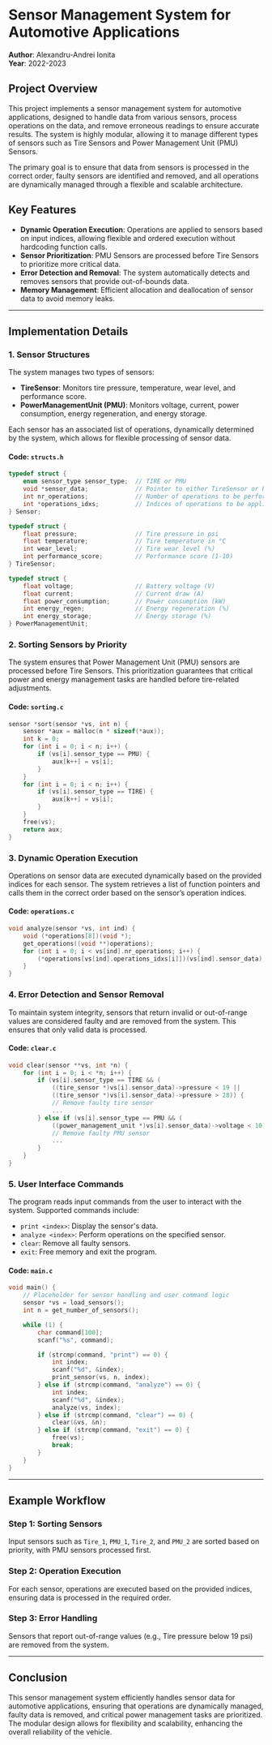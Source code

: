 # Sensor Management System for Automotive Applications

**Author**: Alexandru-Andrei Ionita    
**Year**: 2022-2023  


## Project Overview

This project implements a sensor management system for automotive applications, designed to handle data from various sensors, process operations on the data, and remove erroneous readings to ensure accurate results. The system is highly modular, allowing it to manage different types of sensors such as Tire Sensors and Power Management Unit (PMU) Sensors.

The primary goal is to ensure that data from sensors is processed in the correct order, faulty sensors are identified and removed, and all operations are dynamically managed through a flexible and scalable architecture.

## Key Features

- **Dynamic Operation Execution**: Operations are applied to sensors based on input indices, allowing flexible and ordered execution without hardcoding function calls.
- **Sensor Prioritization**: PMU Sensors are processed before Tire Sensors to prioritize more critical data.
- **Error Detection and Removal**: The system automatically detects and removes sensors that provide out-of-bounds data.
- **Memory Management**: Efficient allocation and deallocation of sensor data to avoid memory leaks.

---

## Implementation Details

### 1. **Sensor Structures**

The system manages two types of sensors:
- **TireSensor**: Monitors tire pressure, temperature, wear level, and performance score.
- **PowerManagementUnit (PMU)**: Monitors voltage, current, power consumption, energy regeneration, and energy storage.

Each sensor has an associated list of operations, dynamically determined by the system, which allows for flexible processing of sensor data.

#### Code: `structs.h`
```c
typedef struct {
    enum sensor_type sensor_type;  // TIRE or PMU
    void *sensor_data;             // Pointer to either TireSensor or PowerManagementUnit
    int nr_operations;             // Number of operations to be performed
    int *operations_idxs;          // Indices of operations to be applied
} Sensor;

typedef struct {
    float pressure;                // Tire pressure in psi
    float temperature;             // Tire temperature in °C
    int wear_level;                // Tire wear level (%)
    int performance_score;         // Performance score (1-10)
} TireSensor;

typedef struct {
    float voltage;                 // Battery voltage (V)
    float current;                 // Current draw (A)
    float power_consumption;       // Power consumption (kW)
    int energy_regen;              // Energy regeneration (%)
    int energy_storage;            // Energy storage (%)
} PowerManagementUnit;
```

### 2. **Sorting Sensors by Priority**

The system ensures that Power Management Unit (PMU) sensors are processed before Tire Sensors. This prioritization guarantees that critical power and energy management tasks are handled before tire-related adjustments.

#### Code: `sorting.c`
```c
sensor *sort(sensor *vs, int n) {
    sensor *aux = malloc(n * sizeof(*aux));
    int k = 0;
    for (int i = 0; i < n; i++) {
        if (vs[i].sensor_type == PMU) {
            aux[k++] = vs[i];
        }
    }
    for (int i = 0; i < n; i++) {
        if (vs[i].sensor_type == TIRE) {
            aux[k++] = vs[i];
        }
    }
    free(vs);
    return aux;
}
```

### 3. **Dynamic Operation Execution**

Operations on sensor data are executed dynamically based on the provided indices for each sensor. The system retrieves a list of function pointers and calls them in the correct order based on the sensor’s operation indices.

#### Code: `operations.c`
```c
void analyze(sensor *vs, int ind) {
    void (*operations[8])(void *);
    get_operations((void **)operations);
    for (int i = 0; i < vs[ind].nr_operations; i++) {
        (*operations[vs[ind].operations_idxs[i]])(vs[ind].sensor_data);
    }
}
```

### 4. **Error Detection and Sensor Removal**

To maintain system integrity, sensors that return invalid or out-of-range values are considered faulty and are removed from the system. This ensures that only valid data is processed.

#### Code: `clear.c`
```c
void clear(sensor **vs, int *n) {
    for (int i = 0; i < *n; i++) {
        if (vs[i].sensor_type == TIRE && (
            ((tire_sensor *)vs[i].sensor_data)->pressure < 19 || 
            ((tire_sensor *)vs[i].sensor_data)->pressure > 28)) {
            // Remove faulty tire sensor
            ...
        } else if (vs[i].sensor_type == PMU && (
            ((power_management_unit *)vs[i].sensor_data)->voltage < 10)) {
            // Remove faulty PMU sensor
            ...
        }
    }
}
```

### 5. **User Interface Commands**

The program reads input commands from the user to interact with the system. Supported commands include:
- `print <index>`: Display the sensor's data.
- `analyze <index>`: Perform operations on the specified sensor.
- `clear`: Remove all faulty sensors.
- `exit`: Free memory and exit the program.

#### Code: `main.c`
```c
void main() {
    // Placeholder for sensor handling and user command logic
    sensor *vs = load_sensors();
    int n = get_number_of_sensors();

    while (1) {
        char command[100];
        scanf("%s", command);

        if (strcmp(command, "print") == 0) {
            int index;
            scanf("%d", &index);
            print_sensor(vs, n, index);
        } else if (strcmp(command, "analyze") == 0) {
            int index;
            scanf("%d", &index);
            analyze(vs, index);
        } else if (strcmp(command, "clear") == 0) {
            clear(&vs, &n);
        } else if (strcmp(command, "exit") == 0) {
            free(vs);
            break;
        }
    }
}
```

---

## Example Workflow

### Step 1: Sorting Sensors
Input sensors such as `Tire_1`, `PMU_1`, `Tire_2`, and `PMU_2` are sorted based on priority, with PMU sensors processed first.

### Step 2: Operation Execution
For each sensor, operations are executed based on the provided indices, ensuring data is processed in the required order.

### Step 3: Error Handling
Sensors that report out-of-range values (e.g., Tire pressure below 19 psi) are removed from the system.

---

## Conclusion

This sensor management system efficiently handles sensor data for automotive applications, ensuring that operations are dynamically managed, faulty data is removed, and critical power management tasks are prioritized. The modular design allows for flexibility and scalability, enhancing the overall reliability of the vehicle.
